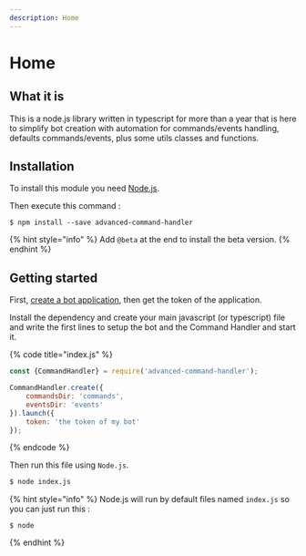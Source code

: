 ```yaml
---
description: Home
---
```


# Home

## What it is

This is a node.js library written in typescript for more than a year that is here to simplify bot creation with automation for commands/events handling, defaults commands/events, plus some utils classes and functions.

## Installation

To install this module you need [Node.js](https://nodejs.org/).

Then execute this command :

```
$ npm install --save advanced-command-handler
```

{% hint style="info" %}
Add `@beta` at the end to install the beta version.
{% endhint %}

## Getting started

First, [create a bot application](https://discordjs.guide/preparations/setting-up-a-bot-application.html#creating-your-bot), then get the token of the application.

Install the dependency and create your main javascript \(or typescript\) file and write the first lines to setup the bot and the Command Handler and start it.

{% code title="index.js" %}
```javascript
const {CommandHandler} = require('advanced-command-handler');

CommandHandler.create({
    commandsDir: 'commands',
    eventsDir: 'events'
}).launch({
    token: 'the token of my bot'
});
```
{% endcode %}

Then run this file using `Node.js`.

```bash
$ node index.js
```

{% hint style="info" %}
Node.js will run by default files named `index.js` so you can just run this :

```text
$ node
```
{% endhint %}


